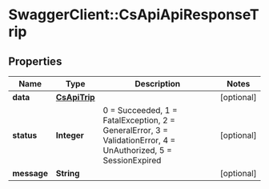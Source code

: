 # SwaggerClient::CsApiApiResponseTrip

## Properties
Name | Type | Description | Notes
------------ | ------------- | ------------- | -------------
**data** | [**CsApiTrip**](CsApiTrip.md) |  | [optional] 
**status** | **Integer** | 0 &#x3D; Succeeded, 1 &#x3D; FatalException, 2 &#x3D; GeneralError, 3 &#x3D; ValidationError, 4 &#x3D; UnAuthorized, 5 &#x3D; SessionExpired | [optional] 
**message** | **String** |  | [optional] 


